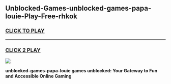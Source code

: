 
## Unblocked-Games-unblocked-games-papa-louie-Play-Free-rhkok
<h3>
<a href="https://premium76.site?title=unblocked-games-papa-louie&ref=18A1">CLICK TO PLAY</a></h3>
<hr>

<h3>
<a href="https://premium76.site?title=unblocked-games-papa-louie&ref=18A1">CLICK 2 PLAY</a>
  
</h3>

<a href="https://premium76.site?title=unblocked-games-papa-louie&ref=18A1"><img src="https://clearcache.store/games.png"></a>


**unblocked-games-papa-louie games unblocked: Your Gateway to Fun and Accessible Online Gaming**
